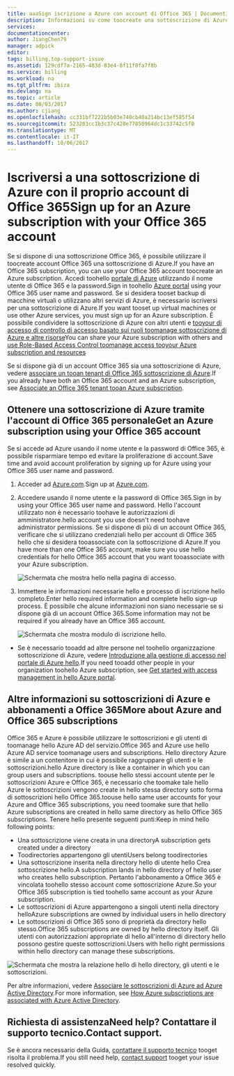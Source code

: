 ```yaml
---
title: aaaSign iscrizione a Azure con account di Office 365 | Documenti Microsoft
description: Informazioni su come toocreate una sottoscrizione di Azure utilizzando un account Office 365
services: 
documentationcenter: 
author: JiangChen79
manager: adpick
editor: 
tags: billing,top-support-issue
ms.assetid: 129cdf7a-2165-483d-83e4-8f11f0fa7f8b
ms.service: billing
ms.workload: na
ms.tgt_pltfrm: ibiza
ms.devlang: na
ms.topic: article
ms.date: 08/03/2017
ms.author: cjiang
ms.openlocfilehash: cc331bf7222b5b03e740cb40a214bc13ef585f54
ms.sourcegitcommit: 523283cc1b3c37c428e77850964dc1c33742c5f0
ms.translationtype: MT
ms.contentlocale: it-IT
ms.lasthandoff: 10/06/2017
---
```

# <a name="sign-up-for-an-azure-subscription-with-your-office-365-account"></a><span data-ttu-id="aaa9c-103">Iscriversi a una sottoscrizione di Azure con il proprio account di Office 365</span><span class="sxs-lookup"><span data-stu-id="aaa9c-103">Sign up for an Azure subscription with your Office 365 account</span></span>
<span data-ttu-id="aaa9c-104">Se si dispone di una sottoscrizione Office 365, è possibile utilizzare il toocreate account Office 365 una sottoscrizione di Azure.</span><span class="sxs-lookup"><span data-stu-id="aaa9c-104">If you have an Office 365 subscription, you can use your Office 365 account toocreate an Azure subscription.</span></span> <span data-ttu-id="aaa9c-105">Accedi toohello [portale di Azure](https://portal.azure.com/) utilizzando il nome utente di Office 365 e la password.</span><span class="sxs-lookup"><span data-stu-id="aaa9c-105">Sign in toohello [Azure portal](https://portal.azure.com/) using your Office 365 user name and password.</span></span> <span data-ttu-id="aaa9c-106">Se si desidera tooset backup di macchine virtuali o utilizzano altri servizi di Azure, è necessario iscriversi per una sottoscrizione di Azure.</span><span class="sxs-lookup"><span data-stu-id="aaa9c-106">If you want tooset up virtual machines or use other Azure services, you must sign up for an Azure subscription.</span></span> <span data-ttu-id="aaa9c-107">È possibile condividere la sottoscrizione di Azure con altri utenti e [tooyour di accesso di controllo di accesso basato sui ruoli toomanage sottoscrizione di Azure e altre risorse](https://docs.microsoft.com/azure/active-directory/role-based-access-control-configure)</span><span class="sxs-lookup"><span data-stu-id="aaa9c-107">You can share your Azure subscription with others and [use Role-Based Access Control toomanage access tooyour Azure subscription and resources](https://docs.microsoft.com/azure/active-directory/role-based-access-control-configure)</span></span>

<span data-ttu-id="aaa9c-108">Se si dispone già di un account Office 365 sia una sottoscrizione di Azure, vedere [associare un tooan tenant di Office 365 sottoscrizione di Azure](billing-add-office-365-tenant-to-azure-subscription.md).</span><span class="sxs-lookup"><span data-stu-id="aaa9c-108">If you already have both an Office 365 account and an Azure subscription, see [Associate an Office 365 tenant tooan Azure subscription](billing-add-office-365-tenant-to-azure-subscription.md).</span></span>

## <a name="get-an-azure-subscription-using-your-office-365-account"></a><span data-ttu-id="aaa9c-109">Ottenere una sottoscrizione di Azure tramite l'account di Office 365 personale</span><span class="sxs-lookup"><span data-stu-id="aaa9c-109">Get an Azure subscription using your Office 365 account</span></span>

<span data-ttu-id="aaa9c-110">Se si accede ad Azure usando il nome utente e la password di Office 365, è possibile risparmiare tempo ed evitare la proliferazione di account.</span><span class="sxs-lookup"><span data-stu-id="aaa9c-110">Save time and avoid account proliferation by signing up for Azure using your Office 365 user name and password.</span></span> 

1. <span data-ttu-id="aaa9c-111">Acceder ad [Azure.com](https://account.azure.com/signup?offer=MS-AZR-0044p&appId=docs).</span><span class="sxs-lookup"><span data-stu-id="aaa9c-111">Sign up at [Azure.com](https://account.azure.com/signup?offer=MS-AZR-0044p&appId=docs).</span></span> 
2. <span data-ttu-id="aaa9c-112">Accedere usando il nome utente e la password di Office 365.</span><span class="sxs-lookup"><span data-stu-id="aaa9c-112">Sign in by using your Office 365 user name and password.</span></span> <span data-ttu-id="aaa9c-113">Hello l'account utilizzato non è necessario toohave le autorizzazioni di amministratore.</span><span class="sxs-lookup"><span data-stu-id="aaa9c-113">hello account you use doesn't need toohave administrator permissions.</span></span> <span data-ttu-id="aaa9c-114">Se si dispone di più di un account Office 365, verificare che si utilizzano credenziali hello per account di Office 365 hello che si desidera tooassociate con la sottoscrizione di Azure.</span><span class="sxs-lookup"><span data-stu-id="aaa9c-114">If you have more than one Office 365 account, make sure you use hello credentials for hello Office 365 account that you want tooassociate with your Azure subscription.</span></span> 

   ![Schermata che mostra hello nella pagina di accesso.](./media/billing-use-existing-office-365-account-azure-subscription/billing-sign-in-with-office-365-account.png)

3. <span data-ttu-id="aaa9c-116">Immettere le informazioni necessarie hello e processo di iscrizione hello completo.</span><span class="sxs-lookup"><span data-stu-id="aaa9c-116">Enter hello required information and complete hello sign-up process.</span></span> <span data-ttu-id="aaa9c-117">È possibile che alcune informazioni non siano necessarie se si dispone già di un account Office 365.</span><span class="sxs-lookup"><span data-stu-id="aaa9c-117">Some information may not be required if you already have an Office 365 account.</span></span>

    ![Schermata che mostra modulo di iscrizione hello.](./media/billing-use-existing-office-365-account-azure-subscription/billing-azure-sign-up-fill-information.png)

- <span data-ttu-id="aaa9c-119">Se è necessario tooadd ad altre persone nel toohello organizzazione sottoscrizione di Azure, vedere [Introduzione alla gestione di accesso nel portale di Azure hello](../active-directory/role-based-access-control-what-is.md).</span><span class="sxs-lookup"><span data-stu-id="aaa9c-119">If you need tooadd other people in your organization toohello Azure subscription, see [Get started with access management in hello Azure portal](../active-directory/role-based-access-control-what-is.md).</span></span> 

## <span data-ttu-id="aaa9c-120"><a id="more-about-subs">Altre informazioni su sottoscrizioni di Azure e abbonamenti a Office 365</a></span><span class="sxs-lookup"><span data-stu-id="aaa9c-120"><a id="more-about-subs">More about Azure and Office 365 subscriptions</a></span></span>
<span data-ttu-id="aaa9c-121">Office 365 e Azure è possibile utilizzare le sottoscrizioni e gli utenti di toomanage hello Azure AD del servizio.</span><span class="sxs-lookup"><span data-stu-id="aaa9c-121">Office 365 and Azure use hello Azure AD service toomanage users and subscriptions.</span></span> <span data-ttu-id="aaa9c-122">Hello directory Azure è simile a un contenitore in cui è possibile raggruppare gli utenti e le sottoscrizioni.</span><span class="sxs-lookup"><span data-stu-id="aaa9c-122">hello Azure directory is like a container in which you can group users and subscriptions.</span></span> <span data-ttu-id="aaa9c-123">toouse hello stessi account utente per le sottoscrizioni Azure e Office 365, è necessario che toomake tale hello Azure le sottoscrizioni vengono create in hello stessa directory sotto forma di sottoscrizioni hello Office 365.</span><span class="sxs-lookup"><span data-stu-id="aaa9c-123">toouse hello same user accounts for your Azure and Office 365 subscriptions, you need toomake sure that hello Azure subscriptions are created in hello same directory as hello Office 365 subscriptions.</span></span> <span data-ttu-id="aaa9c-124">Tenere hello presente seguenti punti:</span><span class="sxs-lookup"><span data-stu-id="aaa9c-124">Keep in mind hello following points:</span></span>

* <span data-ttu-id="aaa9c-125">Una sottoscrizione viene creata in una directory</span><span class="sxs-lookup"><span data-stu-id="aaa9c-125">A subscription gets created under a directory</span></span>
* <span data-ttu-id="aaa9c-126">Toodirectories appartengono gli utenti</span><span class="sxs-lookup"><span data-stu-id="aaa9c-126">Users belong toodirectories</span></span>
* <span data-ttu-id="aaa9c-127">Una sottoscrizione inserita nella directory hello di utente hello Crea sottoscrizione hello.</span><span class="sxs-lookup"><span data-stu-id="aaa9c-127">A subscription lands in hello directory of hello user who creates hello subscription.</span></span> <span data-ttu-id="aaa9c-128">Pertanto l'abbonamento a Office 365 è vincolata toohello stesso account come sottoscrizione Azure.</span><span class="sxs-lookup"><span data-stu-id="aaa9c-128">So your Office 365 subscription is tied toohello same account as your Azure subscription.</span></span>
* <span data-ttu-id="aaa9c-129">Le sottoscrizioni di Azure appartengono a singoli utenti nella directory hello</span><span class="sxs-lookup"><span data-stu-id="aaa9c-129">Azure subscriptions are owned by individual users in hello directory</span></span>
* <span data-ttu-id="aaa9c-130">Le sottoscrizioni di Office 365 sono di proprietà da directory hello stesso.</span><span class="sxs-lookup"><span data-stu-id="aaa9c-130">Office 365 subscriptions are owned by hello directory itself.</span></span> <span data-ttu-id="aaa9c-131">Gli utenti con autorizzazioni appropriate di hello all'interno di directory hello possono gestire queste sottoscrizioni.</span><span class="sxs-lookup"><span data-stu-id="aaa9c-131">Users with hello right permissions within hello directory can manage these subscriptions.</span></span>

![Schermata che mostra la relazione hello di hello directory, gli utenti e le sottoscrizioni.](./media/billing-use-existing-office-365-account-azure-subscription/19-background-information.png)

<span data-ttu-id="aaa9c-133">Per altre informazioni, vedere [Associare le sottoscrizioni di Azure ad Azure Active Directory](../active-directory/active-directory-how-subscriptions-associated-directory.md).</span><span class="sxs-lookup"><span data-stu-id="aaa9c-133">For more information, see [How Azure subscriptions are associated with Azure Active Directory](../active-directory/active-directory-how-subscriptions-associated-directory.md).</span></span>

## <a name="need-help-contact-support"></a><span data-ttu-id="aaa9c-134">Richiesta di assistenza</span><span class="sxs-lookup"><span data-stu-id="aaa9c-134">Need help?</span></span> <span data-ttu-id="aaa9c-135">Contattare il supporto tecnico.</span><span class="sxs-lookup"><span data-stu-id="aaa9c-135">Contact support.</span></span>
<span data-ttu-id="aaa9c-136">Se è ancora necessario della Guida, [contattare il supporto tecnico](https://portal.azure.com/?#blade/Microsoft_Azure_Support/HelpAndSupportBlade) tooget risolta il problema.</span><span class="sxs-lookup"><span data-stu-id="aaa9c-136">If you still need help, [contact support](https://portal.azure.com/?#blade/Microsoft_Azure_Support/HelpAndSupportBlade) tooget your issue resolved quickly.</span></span> 
